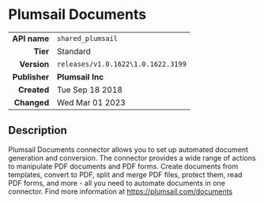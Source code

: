# Plumsail Documents
| | |
|-:|-|
|**API name**|`shared_plumsail`|
|**Tier**|Standard|
|**Version**|`releases/v1.0.1622\1.0.1622.3199`|
|**Publisher**|**Plumsail Inc**|
|**Created**|Tue Sep 18 2018|
|**Changed**|Wed Mar 01 2023|

## Description
Plumsail Documents connector allows you to set up automated document generation and conversion. The connector provides a wide range of actions to manipulate PDF documents and PDF forms. Create documents from templates, convert to PDF,  split and merge PDF files, protect them, read PDF forms, and more - all you need to automate documents in one connector. Find more information at https://plumsail.com/documents
